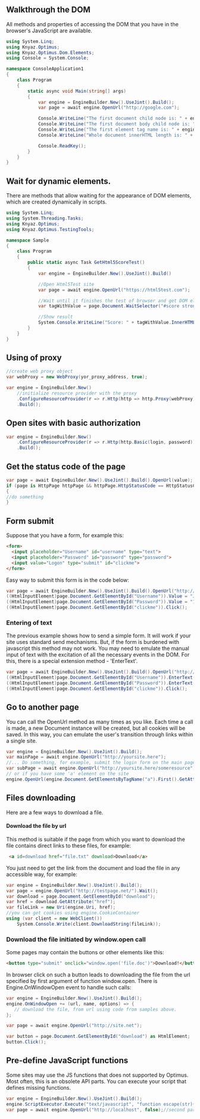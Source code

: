 ## Walkthrough the DOM
All methods and properties of accessing the DOM that you have in the browser's JavaScript are available.
```c#
using System.Linq;
using Knyaz.Optimus;
using Knyaz.Optimus.Dom.Elements;
using Console = System.Console;

namespace ConsoleApplication1
{
	class Program
	{
		static async void Main(string[] args)
		{
			var engine = EngineBuilder.New().UseJint().Build();
			var page = await engine.OpenUrl("http://google.com");

			Console.WriteLine("The first document child node is: " + engine.Document.FirstChild);
			Console.WriteLine("The first document body child node is: " + engine.Document.Body.FirstChild);
			Console.WriteLine("The first element tag name is: " + engine.Document.ChildNodes.OfType<HtmlElement>().First().TagName);
			Console.WriteLine("Whole document innerHTML length is: " + engine.Document.DocumentElement.InnerHTML.Length);

			Console.ReadKey();
		}
	}
}
```


## Wait for dynamic elements.
There are methods that allow waiting for the appearance of DOM elements, which are created dynamically in scripts.
```c#
using System.Linq;
using System.Threading.Tasks;
using Knyaz.Optimus;
using Knyaz.Optimus.TestingTools;

namespace Sample
{
	class Program
	{
		public static async Task GetHtml5ScoreTest()
		{
			var engine = EngineBuilder.New().UseJint().Build()

			//Open Html5Test site
			var page = await engine.OpenUrl("https://html5test.com");

			//Wait until it finishes the test of browser and get DOM element with score value.
			var tagWithValue = page.Document.WaitSelector("#score strong").FirstOrDefault();

			//Show result
			System.Console.WriteLine("Score: " + tagWithValue.InnerHTML);
		}
	}
}
```

## Using of proxy
```c#
//create web proxy object
var webProxy = new WebProxy(yor_proxy_address, true);

var engine = EngineBuilder.New()
    //initialize resource provider with the proxy
    .ConfigureResourceProvider(r => r.Http(http => http.Proxy(webProxy))) 
    .Build();
```

## Open sites with basic authorization
```c#
var engine = EngineBuilder.New()
    .ConfigureResourceProvider(r => r.Http(http.Basic(login, password))) 
    .Build();

```

## Get the status code of the page
```c#
var page = await EngineBuilder.New().UseJint().Build().OpenUrl(value);
if (page is HttpPage httpPage && httpPage.HttpStatusCode == HttpStatusCode.Unauthorized)
{
//do something
}
```
## Form submit

Suppose that you have a form, for example this:

```html
<form>
  <input placeholder="Username" id="username" type="text">
  <input placeholder="Password" id="password" type="password">
  <input value="Logon" type="submit" id="clickme">
</form>
```

Easy way to submit this form is in the code below:


```c#
var page = await EngineBuilder.New().UseJint().Build().OpenUrl("http://yoursite.here");
((HtmlInputElement)page.Document.GetElementById("Username")).Value = "John";
((HtmlInputElement)page.Document.GetElementById("Password")).Value = "123456";
((HtmlInputElement)page.Document.GetElementById("clickme")).Click();

```

### Entering of text

The previous example shows how to send a simple form. It will work if your site uses standard send mechanisms. But, if the form is burdened with javascript this method may not work. You may need to emulate the manual input of text with the excitation of all the necessary events in the DOM. For this, there is a special extension method  -
 'EnterText'.


```c#
var page = await EngineBuilder.New().UseJint().Build().OpenUrl("http://yoursite.here");
((HtmlInputElement)page.Document.GetElementById("Username")).EnterText("John");
((HtmlInputElement)page.Document.GetElementById("Password")).EnterText("123456");
((HtmlInputElement)page.Document.GetElementById("clickme")).Click();

```

## Go to another page

You can call the OpenUrl method as many times as you like. Each time a call is made, a new Document instance will be created, but all cookies will be saved. In this way, you can emulate the user's transition through links within a single site.


```c#
var engine = EngineBuilder.New().UseJint().Build();
var mainPage = await engine.OpenUrl("http://yoursite.here");
//... Do something, for example, submit the login form on the main page.
var subPage = await engine.OpenUrl("http://yoursite.here/someresource");
// or if you have some 'a' element on the site
engine.OpenUrl(engine.Document.GetElementsByTagName("a").First().GetAttribute("href"));
```

## Files downloading

Here are a few ways to download a file.

#### Download the file by url


This method is suitable if the page from which you want to download the file contains direct links to these files, for example: 

```html
 <a id=download href="file.txt" download>Download</a>
```


You just need to get the link from the document and load the file in any accessible way, for example:


```c#
var engine = EngineBuilder.New().UseJint().Build();
var page = engine.OpenUrl("http://testpage.net/").Wait();
var download = page.Document.GetElementById("download");
var href = download.GetAttribute("href");
var fileLink = new Uri(engine.Uri, href);
//you can get cookies using engine.CookieContainer
using (var client = new WebClient())
    System.Console.Write(client.DownloadString(fileLink));
```

### Download the file initiated by window.open call
Some pages may contain the buttons or other elements like this:

```html
<button type="submit" onclick="window.open('file.doc')">Download!</button>
```

In browser click on such a button leads to downloading the file from the url specified by first argument of function window.open. There is Engine.OnWindowOpen event to handle such calls:


```c#
var engine = EngineBuilder.New().UseJint().Build();
engine.OnWindowOpen += (url, name, options) => {
   // download the file, from url using code from samples above.
};

var page = await engine.OpenUrl("http://site.net");

var button = page.Document.GetElementById("download") as HtmlElement;
button.Click();
```

## Pre-define JavaScript functions
Some sites may use the JS functions that does not supported by Optimus. Most often, this is an obsolete API parts. You can execute your script that defines missing functions.

```c#
var engine = EngineBuilder.New().UseJint().Build();
engine.ScriptExecutor.Execute("text/javascript", "function escape(str){return encodeURI(str)};");
var page = await engine.OpenUrl("http://localhost", false);//second parameter should be 'false'.
```
